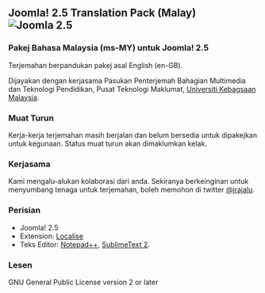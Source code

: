 ## Joomla! 2.5 Translation Pack (Malay) ![Joomla 2.5](http://extensions.joomla.org/images/jed/compat_25.png)
### Pakej Bahasa Malaysia (ms-MY) untuk Joomla! 2.5
Terjemahan berpandukan pakej asal English (en-GB).

Dijayakan dengan kerjasama Pasukan Penterjemah Bahagian Multimedia dan Teknologi Pendidikan, Pusat Teknologi Maklumat, [Universiti Kebagsaan Malaysia](http://www.ukm.my).

### Muat Turun
Kerja-kerja terjemahan masih berjalan dan belum bersedia untuk dipakejkan untuk kegunaan. Status muat turun akan dimaklumkan kelak.

### Kerjasama
Kami mengalu-alukan kolaborasi dari anda. Sekiranya berkeinginan untuk menyumbang tenaga untuk terjemahan, boleh memohon di twitter [@jrajalu](https://www.twitter.com/jrajalu).

### Perisian
* Joomla! 2.5
* Extension: [Localise](http://extensions.joomla.org/extensions/languages/language-edition/17755)
* Teks Editor: [Notepad++](http://notepad-plus-plus.org/), [SublimeText 2](http://www.sublimetext.com/).

### Lesen
GNU General Public License version 2 or later